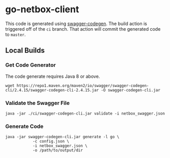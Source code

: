# go-netbox-client

This code is generated using [swagger-codegen](https://github.com/swagger-api/swagger-codegen).
The build action is triggered off of the `ci` branch. That action will commit the generated code
to `master`.

## Local Builds

### Get Code Generator

The code generate requires Java 8 or above.

```shell script
wget https://repo1.maven.org/maven2/io/swagger/swagger-codegen-cli/2.4.15/swagger-codegen-cli-2.4.15.jar -O swagger-codegen-cli.jar
```

### Validate the Swagger File

```shell script
java -jar ./ci/swagger-codegen-cli.jar validate -i netbox_swagger.json
```

### Generate Code

```shell script
java -jar swagger-codegen-cli.jar generate -l go \
            -c config.json \
            -i netbox_swagger.json \
            -o /path/to/output/dir
```
